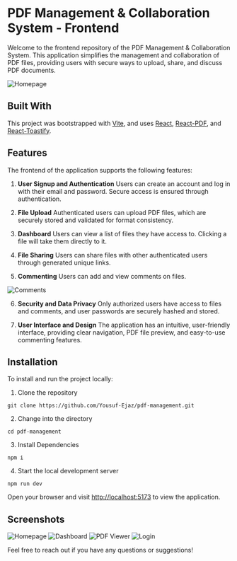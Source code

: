 # PDF Management & Collaboration System - Frontend

Welcome to the frontend repository of the PDF Management & Collaboration System. This application simplifies the management and collaboration of PDF files, providing users with secure ways to upload, share, and discuss PDF documents.

![Homepage](https://github.com/Yousuf-Ejaz/pdf-management/assets/78158232/765a28d5-1196-4e14-8bb7-9def57bf840e)


## Built With

This project was bootstrapped with [Vite](https://vitejs.dev/), and uses [React](https://reactjs.org/), [React-PDF](https://www.npmjs.com/package/react-pdf), and [React-Toastify](https://www.npmjs.com/package/react-toastify).

## Features

The frontend of the application supports the following features:

1. **User Signup and Authentication**
Users can create an account and log in with their email and password. Secure access is ensured through authentication.

2. **File Upload**
Authenticated users can upload PDF files, which are securely stored and validated for format consistency.

3. **Dashboard**
Users can view a list of files they have access to. Clicking a file will take them directly to it.

4. **File Sharing**
Users can share files with other authenticated users through generated unique links.

5. **Commenting**
Users can add and view comments on files.

![Comments](https://github.com/Yousuf-Ejaz/pdf-management/assets/78158232/e119bde6-32b2-4d50-a4e1-fae9f1b5ba58)


6. **Security and Data Privacy**
Only authorized users have access to files and comments, and user passwords are securely hashed and stored.

7. **User Interface and Design**
The application has an intuitive, user-friendly interface, providing clear navigation, PDF file preview, and easy-to-use commenting features.

## Installation

To install and run the project locally:

1. Clone the repository
```
git clone https://github.com/Yousuf-Ejaz/pdf-management.git
```
2. Change into the directory
```
cd pdf-management
```
3. Install Dependencies
```
npm i
```
4. Start the local development server
```
npm run dev
```
   
Open your browser and visit [http://localhost:5173](http://localhost:5173) to view the application.


## Screenshots
![Homepage](https://github.com/Yousuf-Ejaz/pdf-management/assets/78158232/b8edbc76-fbff-48e2-8c5e-3bd4e19f1a3d)
![Dashboard](https://github.com/Yousuf-Ejaz/pdf-management/assets/78158232/a3f313bc-14db-4d28-94b7-036420442903)
![PDF Viewer](https://github.com/Yousuf-Ejaz/pdf-management/assets/78158232/47d35068-e17f-4ebb-bbe0-3c74bab8d4c6)
![Login](https://github.com/Yousuf-Ejaz/pdf-management/assets/78158232/5424a144-e9da-4c36-bae1-9521ecd1ad30)






Feel free to reach out if you have any questions or suggestions!
